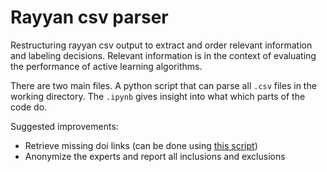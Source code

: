 # Rayyan csv parser
Restructuring rayyan csv output to extract and order relevant information and labeling decisions. Relevant information is in the context of evaluating the performance of active learning algorithms. 

There are two main files. A python script that can parse all `.csv` files in the working directory. The `.ipynb` gives insight into what which parts of the code do. 

Suggested improvements:

* Retrieve missing doi links (can be done using [this script](https://github.com/asreview/synergy-dataset/blob/461a0f757439c226acbc6bc320359001ecd26c69/scripts/enrich.py))
* Anonymize the experts and report all inclusions and exclusions